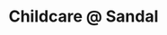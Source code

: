 ---
title: 'Childcare @ Sandal'
description: |

address: 255 Barnsley Road, Sandal, Wakefield WF1 5NU
services:
  - The Nest cares for children aged 3 months to approximately 30 months and can take a maximum of 15 babies/toddlers.
  - The Den cares for children aged 30 months - 5 years and can take a maximum of 33 children.
opening_hours: 8.00am - 6.00pm
phone: 01924 330269
email: childcare@stgeorgeslupset.org.uk
map: <iframe src="https://www.google.com/maps/embed?pb=!1m18!1m12!1m3!1d2363.948220580082!2d-1.487769784319051!3d53.665723880047146!2m3!1f0!2f0!3f0!3m2!1i1024!2i768!4f13.1!3m3!1m2!1s0x4879665e88791371%3A0xf2fe8d6c6df2dde9!2sCastle+Nursery+School!5e0!3m2!1sen!2suk!4v1505982254341" width="600" height="450" frameborder="0" style="border:0" allowfullscreen></iframe>
viewing_code: |
  <iframe class="nurseryinabox" width="100%" frameborder="0" style="overflow: hidden; height: 800px;" allowtransparency="" scrolling="no" src="https://forms.nurseryadmin.com/gen-nursery-visit/nursery-visit-ccarecas.php" id="iFrameResizer0"></iframe><script src="https://forms.nurseryadmin.com/js/iframeResizer.min.js" type="text/javascript"></script><script type="text/javascript">iFrameResize({enablePublicMethods:true});</script>
registration_code: |
  <iframe class="nurseryinabox" width="100%" frameborder="0" style="overflow: hidden; height: 5000px;" allowtransparency="" scrolling="no" src="https://forms.nurseryadmin.com/gen-register-child/register-child-ccarecas.php" id="iFrameResizer1"></iframe><script src="https://forms.nurseryadmin.com/js/iframeResizer.min.js" type="text/javascript"></script><script type="text/javascript">iFrameResize({enablePublicMethods:true});</script>
---